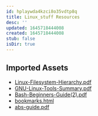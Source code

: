 ```yaml
---
id: hplaywda4kzci8o35vdtp8q
title: Linux_stuff Resources
desc: ''
updated: 1645718444008
created: 1645718444008
stub: false
isDir: true
---
```

## Imported Assets
- [Linux-Filesystem-Hierarchy.pdf](/assets/linux-filesystem-hierarchy-1ok6rhnn8192.pdf)
- [GNU-Linux-Tools-Summary.pdf](/assets/gnu-linux-tools-summary-2ebrm5driukf.pdf)
- [Bash-Beginners-Guide(2).pdf](/assets/bash-beginners-guide(2)-9vr55oh5sy8j.pdf)
- [bookmarks.html](/assets/bookmarks-6mjsjskto4fw.html)
- [abs-guide.pdf](/assets/abs-guide-e8kbcxi2b9cm.pdf)

